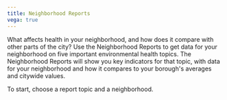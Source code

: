 ```yaml
---
title: Neighborhood Reports
vega: true
---
```

What affects health in your neighborhood, and how does it compare with other parts of the city? Use the Neighborhood Reports to get data for your neighborhood on five important environmental health topics. The Neighborhood Reports will show you key indicators for that topic, with data for your neighborhood and how it compares to your borough's averages and citywide values. 

To start, choose a report topic and a neighborhood.